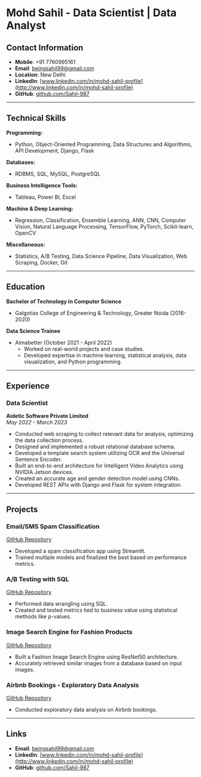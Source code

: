 # Mohd Sahil - Data Scientist | Data Analyst

## Contact Information
- **Mobile**: +91 7760995161 
- **Email**: [beingsahil99@gmail.com](mailto:beingsahil99@gmail.com)  
- **Location**: New Delhi  
- **LinkedIn**: [www.linkedin.com/in/mohd-sahil-profile](http://www.linkedin.com/in/mohd-sahil-profile)  
- **GitHub**: [github.com/Sahil-987](https://github.com/Sahil-987)  

---

## Technical Skills

**Programming:**  
- Python, Object-Oriented Programming, Data Structures and Algorithms, API Development, Django, Flask  

**Databases:**  
- RDBMS, SQL, MySQL, PostgreSQL  

**Business Intelligence Tools:**  
- Tableau, Power BI, Excel  

**Machine & Deep Learning:**  
- Regression, Classification, Ensemble Learning, ANN, CNN, Computer Vision, Natural Language Processing, TensorFlow, PyTorch, Scikit-learn, OpenCV  

**Miscellaneous:**  
- Statistics, A/B Testing, Data Science Pipeline, Data Visualization, Web Scraping, Docker, Git  

---

## Education

**Bachelor of Technology in Computer Science**  
- Galgotias College of Engineering & Technology, Greater Noida (2016-2020)

**Data Science Trainee**  
- Almabetter (October 2021 - April 2022)  
  - Worked on real-world projects and case studies.  
  - Developed expertise in machine learning, statistical analysis, data visualization, and Python programming.  

---

## Experience

### **Data Scientist**  
**Aidetic Software Private Limited**  
_May 2022 - March 2023_  
- Conducted web scraping to collect relevant data for analysis, optimizing the data collection process.  
- Designed and implemented a robust relational database schema.  
- Developed a template search system utilizing OCR and the Universal Sentence Encoder.  
- Built an end-to-end architecture for Intelligent Video Analytics using NVIDIA Jetson devices.  
- Created an accurate age and gender detection model using CNNs.  
- Developed REST APIs with Django and Flask for system integration.  

---

## Projects

### **Email/SMS Spam Classification**  
[GitHub Repository](https://github.com/Sahil-987/Spam-Classification)  
- Developed a spam classification app using Streamlit.  
- Trained multiple models and finalized the best based on performance metrics.

### **A/B Testing with SQL**  
[GitHub Repository](https://github.com/Sahil-987/A-B-Testing-with-SQL)  
- Performed data wrangling using SQL.  
- Created and tested metrics tied to business value using statistical methods like p-values.  

### **Image Search Engine for Fashion Products**  
[GitHub Repository](https://github.com/Sahil-987/Image-Search-Engine-For-Fashion-Products)  
- Built a Fashion Image Search Engine using ResNet50 architecture.  
- Accurately retrieved similar images from a database based on input images.

### **Airbnb Bookings - Exploratory Data Analysis**  
[GitHub Repository](https://github.com/Sahil-987/Airbnb-Bookings-Exploratory-Data-Analysis)  
- Conducted exploratory data analysis on Airbnb bookings.  

---

## Links
- **Email**: [beingsahil99@gmail.com](mailto:beingsahil99@gmail.com)  
- **LinkedIn**: [www.linkedin.com/in/mohd-sahil-profile](http://www.linkedin.com/in/mohd-sahil-profile)  
- **GitHub**: [github.com/Sahil-987](https://github.com/Sahil-987)  
